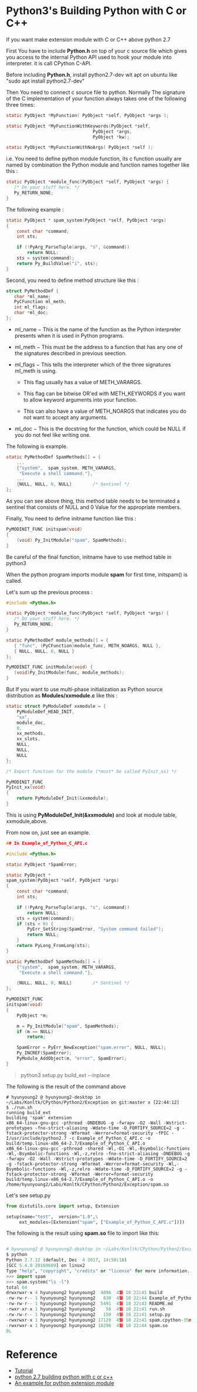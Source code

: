 # Python3's Building Python with C or C++

If you want make extension module with C or C++ above python 2.7 

First You have to include **Python.h** on top of your c source file which gives you access to the internal Python API used to hook your module into interpreter. it is call CPython C-API.

Before including **Python.h**, install python2.7-dev wit apt on ubuntu like "sudo apt install python2.7-dev"

Then You need to connect c source file to python. Normally The signature of the C implementation of your function always takes one of the following three times:

```c
static PyObject *MyFunction( PyObject *self, PyObject *args );

static PyObject *MyFunctionWithKeywords(PyObject *self,
                                 PyObject *args,
                                 PyObject *kw);

static PyObject *MyFunctionWithNoArgs( PyObject *self );
```

i.e. You need to define python module function, its c function usually are named by combination the Python module and function names together like this :

```c 
static PyObject *module_func(PyObject *self, PyObject *args) {
   /* Do your stuff here. */
   Py_RETURN_NONE;
}
```

The following example :

```c
static PyObject * spam_system(PyObject *self, PyObject *args)
{
    const char *command;
    int sts;

    if (!PyArg_ParseTuple(args, "s", &command))
        return NULL;
    sts = system(command);
    return Py_BuildValue("i", sts);
}
```


Second, you need to define method structure like this :

```c
struct PyMethodDef {
   char *ml_name;
   PyCFunction ml_meth;
   int ml_flags;
   char *ml_doc;
};
```

-  ml_name − This is the name of the function as the Python interpreter presents when it is used in Python programs.

-  ml_meth − This must be the address to a function that has any one of the signatures described in previous seection.

-  ml_flags − This tells the interpreter which of the three signatures ml_meth is using.

   -  This flag usually has a value of METH_VARARGS.

   -  This flag can be bitwise OR'ed with METH_KEYWORDS if you want to allow keyword arguments into your function.

   -  This can also have a value of METH_NOARGS that indicates you do not want to accept any arguments.

- ml_doc − This is the docstring for the function, which could be NULL if you do not feel like writing one.


The following is example.


```c 
static PyMethodDef SpamMethods[] = {
    ...
    {"system",  spam_system, METH_VARARGS,
     "Execute a shell command."},
    ...
    {NULL, NULL, 0, NULL}        /* Sentinel */
};
```

As you can see above thing, this method table needs to be terminated a sentinel that consists of NULL and 0 Value for the appropriate members.

Finally, You need to define initname function like this :

```c
PyMODINIT_FUNC initspam(void)
{
    (void) Py_InitModule("spam", SpamMethods);
}
```

Be careful of the final function, initname have to use method table in python3

When the python program imports module **spam** for first time, initspam() is called.

Let's sum up the previous process :


```c
#include <Python.h>

static PyObject *module_func(PyObject *self, PyObject *args) {
   /* Do your stuff here. */
   Py_RETURN_NONE;
}

static PyMethodDef module_methods[] = {
   { "func", (PyCFunction)module_func, METH_NOARGS, NULL },
   { NULL, NULL, 0, NULL }
};

PyMODINIT_FUNC initModule(void) {
   (void)Py_InitModule(func, module_methods);
}
```

But If you want to use multi-phase initialization as Python source distribution as **Modules/xxmodule.c** like this : 

```c
static struct PyModuleDef xxmodule = {
    PyModuleDef_HEAD_INIT,
    "xx",
    module_doc,
    0,
    xx_methods,
    xx_slots,
    NULL,
    NULL,
    NULL
};

/* Export function for the module (*must* be called PyInit_xx) */

PyMODINIT_FUNC
PyInit_xx(void)
{
    return PyModuleDef_Init(&xxmodule);
}
```

This is using **PyModuleDef_Init(&xxmodule)** and look at module table, xxmodule,above.


From now on, just see an example. 

```c 
## In Example_of_Python_C_API.c

#include <Python.h>

static PyObject *SpamError;

static PyObject *
spam_system(PyObject *self, PyObject *args)
{
    const char *command;
    int sts;

    if (!PyArg_ParseTuple(args, "s", &command))
        return NULL;
    sts = system(command);
    if (sts < 0) {
        PyErr_SetString(SpamError, "System command failed");
        return NULL;
    }
    return PyLong_FromLong(sts);
}

static PyMethodDef SpamMethods[] = {
    {"system",  spam_system, METH_VARARGS,
     "Execute a shell command."},

    {NULL, NULL, 0, NULL}        /* Sentinel */
};

PyMODINIT_FUNC
initspam(void)
{
    PyObject *m;

    m = Py_InitModule("spam", SpamMethods);
    if (m == NULL)
        return;

    SpamError = PyErr_NewException("spam.error", NULL, NULL);
    Py_INCREF(SpamError);
    PyModule_AddObject(m, "error", SpamError);
}

```

> python3 setup.py build_ext \-\-inplace

The following is the result of the command above 

```shell
# hyunyoung2 @ hyunyoung2-desktop in ~/Labs/Konltk/CPython/Python2/Exception on git:master x [22:44:12] 
$ ./run.sh 
running build_ext
building 'spam' extension
x86_64-linux-gnu-gcc -pthread -DNDEBUG -g -fwrapv -O2 -Wall -Wstrict-prototypes -fno-strict-aliasing -Wdate-time -D_FORTIFY_SOURCE=2 -g -fstack-protector-strong -Wformat -Werror=format-security -fPIC -I/usr/include/python2.7 -c Example_of_Python_C_API.c -o build/temp.linux-x86_64-2.7/Example_of_Python_C_API.o
x86_64-linux-gnu-gcc -pthread -shared -Wl,-O1 -Wl,-Bsymbolic-functions -Wl,-Bsymbolic-functions -Wl,-z,relro -fno-strict-aliasing -DNDEBUG -g -fwrapv -O2 -Wall -Wstrict-prototypes -Wdate-time -D_FORTIFY_SOURCE=2 -g -fstack-protector-strong -Wformat -Werror=format-security -Wl,-Bsymbolic-functions -Wl,-z,relro -Wdate-time -D_FORTIFY_SOURCE=2 -g -fstack-protector-strong -Wformat -Werror=format-security build/temp.linux-x86_64-2.7/Example_of_Python_C_API.o -o /home/hyunyoung2/Labs/Konltk/CPython/Python2/Exception/spam.so
```

Let's see setup.py 

```python
from distutils.core import setup, Extension

setup(name="test",  version="1.0",\
     ext_modules=[Extension("spam", ["Example_of_Python_C_API.c"])])
``` 

The following is the result using **spam.so** file to import like this:

```python

# hyunyoung2 @ hyunyoung2-desktop in ~/Labs/Konltk/CPython/Python2/Exception on git:master x [22:44:13] 
$ python
Python 2.7.12 (default, Dec  4 2017, 14:50:18) 
[GCC 5.4.0 20160609] on linux2
Type "help", "copyright", "credits" or "license" for more information.
>>> import spam
>>> spam.system("ls -l")
total 64
drwxrwxr-x 4 hyunyoung2 hyunyoung2  4096  4월 18 22:41 build
-rw-rw-r-- 1 hyunyoung2 hyunyoung2   830  4월 18 22:44 Example_of_Python_C_API.c
-rw-rw-r-- 1 hyunyoung2 hyunyoung2  5491  4월 18 22:43 README.md
-rwxr-xr-x 1 hyunyoung2 hyunyoung2    58  4월 18 22:41 run.sh
-rw-rw-r-- 1 hyunyoung2 hyunyoung2   150  4월 18 22:41 setup.py
-rwxrwxr-x 1 hyunyoung2 hyunyoung2 17120  4월 18 22:41 spam.cpython-35m-x86_64-linux-gnu.so
-rwxrwxr-x 1 hyunyoung2 hyunyoung2 18296  4월 18 22:44 spam.so
0L
```

# Reference 

 - [Tutorial](https://www.tutorialspoint.com/python/python_further_extensions.htm)
 - [python 2.7 building python with c or c++](https://docs.python.org/2.7/extending/extending.html)
 - [An example for python extension module](https://github.com/python/cpython/blob/master/Modules/xxmodule.c)
